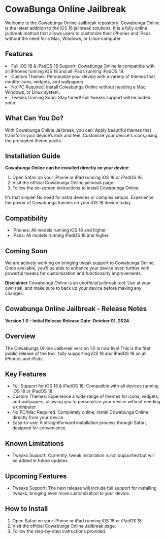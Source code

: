 # CowaBunga Online Jailbreak

Welcome to the Cowabunga Online Jailbreak repository! Cowabunga Online is the latest addition to the iOS 18 jailbreak solutions. It is a fully online jailbreak method that allows users to customize their iPhones and iPads without the need for a Mac, Windows, or Linux computer.

## Features

<li> Full iOS 18 & iPadOS 18 Support: Cowabunga Online is compatible with all iPhones running iOS 18 and all iPads running iPadOS 18.</li>
<li>Custom Themes: Personalize your device with a variety of themes that modify icons, widgets, and wallpapers.</li>
<li>No PC Required: Install Cowabunga Online without needing a Mac, Windows, or Linux system.</li>
<li>Tweaks Coming Soon: Stay tuned! Full tweaks support will be added soon.</li>

## What Can You Do?
With Cowabunga Online Jailbreak, you can:
Apply beautiful themes that transform your device’s look and feel.
Customize your device's icons,using the preloaded theme packs.

## Installation Guide
<b> Cowabunga Online can be installed directly on your device: </b>

1. Open Safari on your iPhone or iPad running iOS 18 or iPadOS 18.
2. Visit the official Cowabunga Online jailbreak  page.
3. Follow the on-screen instructions to install Cowabunga Online.
   
It’s that simple! No need for extra devices or complex setups. Experience the power of Cowabunga themes on your iOS 18 device today.

## Compatibility

*  iPhones: All models running iOS 18 and higher
*  iPads: All models running iPadOS 18 and higher

## Coming Soon
We are actively working on bringing tweak support to Cowabunga Online. Once available, you’ll be able to enhance your device even further with powerful tweaks for customization and functionality improvements.

<b>Disclaimer</b>
Cowabunga Online is an unofficial jailbreak tool. Use at your own risk, and make sure to back up your device before making any changes.


## Cowabunga Online Jailbreak - Release Notes
<b>Version 1.0 - Initial Release</b>
<b>Release Date: October 01, 2024</b>

## Overview

The Cowabunga Online Jailbreak version 1.0 is now live! This is the first public release of the tool, fully supporting iOS 18 and iPadOS 18 on all iPhones and iPads.

## Key Features

*  Full Support for iOS 18 & iPadOS 18: Compatible with all devices running iOS 18 or iPadOS 18.
*  Custom Themes: Experience a wide range of themes for icons, widgets, and wallpapers, allowing you to personalize your device without needing a computer.
*  No PC/Mac Required: Completely online, install Cowabunga Online directly from your device.
*  Easy-to-use: A straightforward installation process through Safari, designed for convenience.
  
## Known Limitations

*  Tweaks Support: Currently, tweak installation is not supported but will be added in future updates.
  
## Upcoming Features

* Tweaks Support: The next release will include full support for installing tweaks, bringing even more customization to your device.
  
## How to Install

1. Open Safari on your iPhone or iPad running iOS 18 or iPadOS 18.
2. Visit the official Cowabunga Online Jailbreak page.
3. Follow the step-by-step instructions provided.
